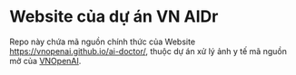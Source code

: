 # Website của dự án VN AIDr

Repo này chứa mã nguồn chính thức của Website <https://vnopenai.github.io/ai-doctor/>, thuộc dự án xử lý ảnh y tế mã nguồn mở của [VNOpenAI](https://vnopenai.github.io).
